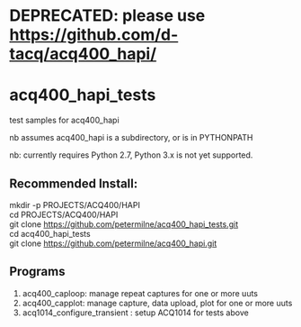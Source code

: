 # DEPRECATED: please use https://github.com/d-tacq/acq400_hapi/

# acq400_hapi_tests
test samples for acq400_hapi  

nb assumes acq400_hapi is a subdirectory, or is in PYTHONPATH

nb: currently requires Python 2.7,  Python 3.x is not yet supported.

## Recommended Install:
mkdir -p PROJECTS/ACQ400/HAPI  
cd PROJECTS/ACQ400/HAPI  
git clone https://github.com/petermilne/acq400_hapi_tests.git  
cd acq400_hapi_tests  
git clone https://github.com/petermilne/acq400_hapi.git  

## Programs
1. acq400_caploop: manage repeat captures for one or more uuts
2. acq400_capplot: manage capture, data upload, plot for one or more uuts
3. acq1014_configure_transient : setup ACQ1014 for tests above



